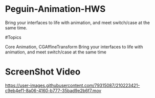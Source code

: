 # Peguin-Animation-HWS
Bring your interfaces to life with animation, and meet switch/case at the same time.

#Topics

Core Animation, CGAffineTransform
Bring your interfaces to life with animation, and meet switch/case at the same time


# ScreenShot Video
https://user-images.githubusercontent.com/79315087/210223421-c9eb4ef1-8a06-4160-b777-35bad9e2b6f7.mov
